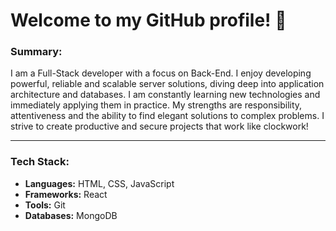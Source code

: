 # Welcome to my GitHub profile! 👋

### Summary:

I am a Full-Stack developer with a focus on Back-End. I enjoy developing powerful, reliable and scalable server solutions, diving deep into application architecture and databases. I am constantly learning new technologies and immediately applying them in practice. My strengths are responsibility, attentiveness and the ability to find elegant solutions to complex problems. I strive to create productive and secure projects that work like clockwork!

___

### Tech Stack:

- **Languages:** HTML, CSS, JavaScript
- **Frameworks:** React
- **Tools:** Git
- **Databases:** MongoDB